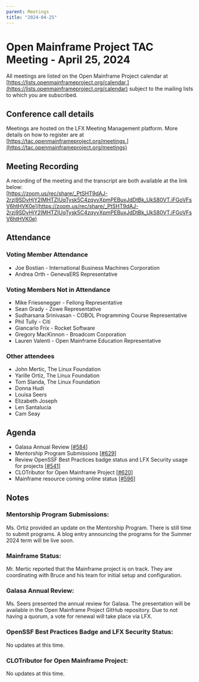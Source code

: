 ```yaml
---
parent: Meetings
title: "2024-04-25"
---
```


# Open Mainframe Project TAC Meeting - April 25, 2024

All meetings are listed on the Open Mainframe Project calendar at [https://lists.openmainframeproject.org/calendar,](https://lists.openmainframeproject.org/calendar) subject to the mailing lists to which you are subscribed.


## Conference call details

Meetings are hosted on the LFX Meeting Management platform. More details on how to register are at [https://tac.openmainframeproject.org/meetings.](https://tac.openmainframeproject.org/meetings)


## Meeting Recording

A recording of the meeting and the transcript are both available at the link below: \
[https://zoom.us/rec/share/_PtSHT9dAJ-2rzj9SDvHjY2IMHTZIUqTysk5C4zqyvXpmPEBuxJdDtBk_UkS80VT.iFGoVFsV6htHVK0e](https://zoom.us/rec/share/_PtSHT9dAJ-2rzj9SDvHjY2IMHTZIUqTysk5C4zqyvXpmPEBuxJdDtBk_UkS80VT.iFGoVFsV6htHVK0e)


## Attendance


### Voting Member Attendance



* Joe Bostian - International Business Machines Corporation
* Andrea Orth - GenevaERS Representative


### Voting Members Not in Attendance



* Mike Friesenegger - Feilong Representative
* Sean Grady - Zowe Representative
* Sudharsana Srinivasan - COBOL Programming Course Representative
* Phil Tully - Citi
* Giancarlo Frix - Rocket Software
* Gregory MacKinnon - Broadcom Corporation
* Lauren Valenti - Open Mainframe Education Representative


### Other attendees



* John Mertic, The Linux Foundation
* Yarille Ortiz, The Linux Foundation
* Tom Slanda, The Linux Foundation
* Donna Hudi
* Louisa Seers
* Elizabeth Joseph
* Len Santalucia
* Cam Seay


## Agenda



* Galasa Annual Review [[#584](https://github.com/openmainframeproject/tac/issues/584)]
* Mentorship Program Submissions [[#629](https://github.com/openmainframeproject/tac/issues/629)]
* Review OpenSSF Best Practices badge status and LFX Security usage for projects [[#541](https://github.com/openmainframeproject/tac/issues/541)]
* CLOTributor for Open Mainframe Project [[#620](https://github.com/openmainframeproject/tac/issues/620)]
* Mainframe resource coming online status [[#596](https://github.com/openmainframeproject/tac/issues/596)]


## Notes


### Mentorship Program Submissions:
Ms. Ortiz provided an update on the Mentorship Program.  There is still time to submit programs.  A blog entry announcing the programs for the Summer 2024 term will be live soon.


### Mainframe Status:
Mr. Mertic reported that the Mainframe project is on track.  They are coordinating with Bruce and his team for initial setup and configuration.


### Galasa Annual Review:
Ms. Seers presented the annual review for Galasa.  The presentation will be available in the Open Mainframe Project GitHub repository. Due to not having a quorum, a vote for renewal will take place via LFX.


### OpenSSF Best Practices Badge and LFX Security Status:
No updates at this time.


### CLOTributor for Open Mainframe Project:
No updates at this time.
